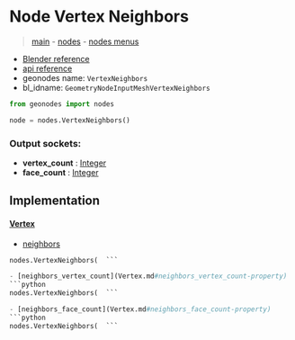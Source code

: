 # Node Vertex Neighbors

> [main](../structure.md) - [nodes](nodes.md) - [nodes menus](nodes_menus.md)

- [Blender reference](https://docs.blender.org/manual/en/latest/modeling/geometry_nodes/mesh/vertex_neighbors.html)
- [api reference](https://docs.blender.org/api/current/bpy.types.GeometryNodeInputMeshVertexNeighbors.html)
- geonodes name: `VertexNeighbors`
- bl_idname: `GeometryNodeInputMeshVertexNeighbors`

```python
from geonodes import nodes

node = nodes.VertexNeighbors()
```

### Output sockets:

- **vertex_count** : [Integer](Integer.md)
- **face_count** : [Integer](Integer.md)

## Implementation

#### [Vertex](Vertex.md)

 - [neighbors](Vertex.md#neighbors-property)
  ```python
  nodes.VertexNeighbors(  ```

 - [neighbors_vertex_count](Vertex.md#neighbors_vertex_count-property)
  ```python
  nodes.VertexNeighbors(  ```

 - [neighbors_face_count](Vertex.md#neighbors_face_count-property)
  ```python
  nodes.VertexNeighbors(  ```

